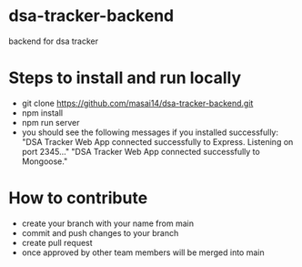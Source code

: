 # dsa-tracker-backend
backend for dsa tracker

# Steps to install and run locally
- git clone https://github.com/masai14/dsa-tracker-backend.git
- npm install
- npm run server
- you should see the following messages if you installed successfully:
  "DSA Tracker Web App connected successfully to Express. Listening on port 2345..."
  "DSA Tracker Web App connected successfully to Mongoose."
  
# How to contribute
- create your branch with your name from main
- commit and push changes to your branch
- create pull request 
- once approved by other team members will be merged into main

